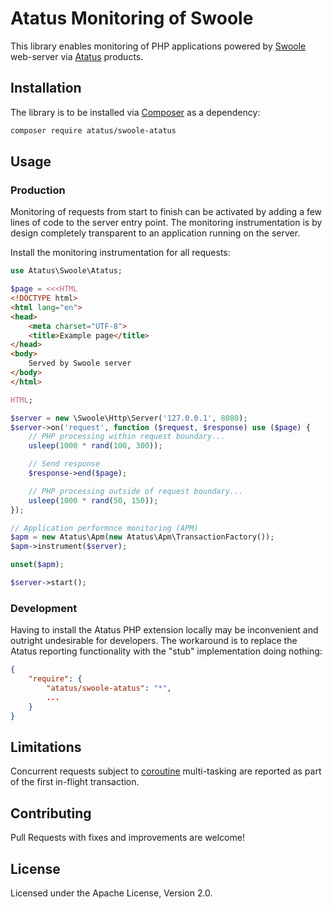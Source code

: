 Atatus Monitoring of Swoole
==============================

This library enables monitoring of PHP applications powered by [Swoole](https://openswoole.com/) web-server via [Atatus](https://www.atatus.com/) products.

## Installation

The library is to be installed via [Composer](https://getcomposer.org/) as a dependency:

```bash
composer require atatus/swoole-atatus
```

## Usage

### Production

Monitoring of requests from start to finish can be activated by adding a few lines of code to the server entry point.
The monitoring instrumentation is by design completely transparent to an application running on the server.

Install the monitoring instrumentation for all requests:
```php
use Atatus\Swoole\Atatus;

$page = <<<HTML
<!DOCTYPE html>
<html lang="en">
<head>
    <meta charset="UTF-8">
    <title>Example page</title>
</head>
<body>
    Served by Swoole server
</body>
</html>

HTML;

$server = new \Swoole\Http\Server('127.0.0.1', 8080);
$server->on('request', function ($request, $response) use ($page) {
    // PHP processing within request boundary...
    usleep(1000 * rand(100, 300));

    // Send response
    $response->end($page);

    // PHP processing outside of request boundary...
    usleep(1000 * rand(50, 150));
});

// Application performnce monitoring (APM)
$apm = new Atatus\Apm(new Atatus\Apm\TransactionFactory());
$apm->instrument($server);

unset($apm);

$server->start();
```


### Development

Having to install the Atatus PHP extension locally may be inconvenient and outright undesirable for developers.
The workaround is to replace the Atatus reporting functionality with the "stub" implementation doing nothing:

```json
{
    "require": {
        "atatus/swoole-atatus": "*",
        ...
    }
}
```

## Limitations

Concurrent requests subject to [coroutine](https://www.swoole.co.uk/coroutine) multi-tasking are reported as part of the first in-flight transaction.

## Contributing

Pull Requests with fixes and improvements are welcome!

## License

Licensed under the Apache License, Version 2.0.
